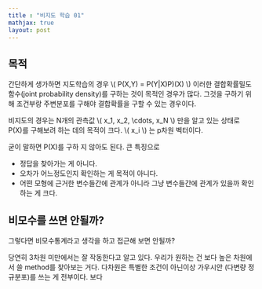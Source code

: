 ```yaml
---
title : "비지도 학습 01"
mathjax: true
layout: post
---
```


## 목적
간단하게 생가하면 지도학습의 경우 \\( P(X,Y) = P(Y|X)P)(X) \\) 이러한 결합확률밀도함수(joint probability density)를 구하는 것이 목적인 경우가 많다.
그것을 구하기 위해 조건부랑 주변분포를 구해야 결합확률을 구할 수 있는 경우이다. 

비지도의 경우는 N개의 관측값 \\( x_1, x_2, \cdots, x_N \\) 만을 알고 있는 상태로 P(X)를 구해보려 하는 데의 목적이 크다. 
\\( x_i \\) 는 p차원 벡터이다.

굳이 말하면 P(X)를 구하 지 않아도 된다.
큰 특징으로 
- 정답을 찾아가는 게 아니다.
- 오차가 어느정도인지 확인하는 게 목적이 아니다.
- 어떤 모형에 근거한 변수들간에 관계가 아니라 그냥 변수들간에 관계가 있을까 확인하는 게 크다.

## 비모수를 쓰면 안될까?
그렇다면 비모수통계라고 생각을 하고 접근해 보면 안될까? 

당연히 3차원 미만에서는 잘 작동한다고 알고 있다. 우리가 원하는 건 보다 높은 차원에서 쓸 method를 찾아보는 거다.
다차원은 특별한 조건이 아닌이상 가우시안 (다변량 정규분포)를 쓰는 게 전부이다. 
보다 


